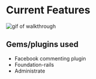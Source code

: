 # Current Features
![gif of walkthrough](http://imgur.com/a/WvZJx)

## Gems/plugins used
- Facebook commenting plugin
- Foundation-rails
- Administrate
